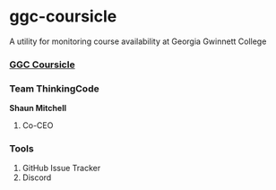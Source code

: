 # ggc-coursicle
A utility for monitoring course availability at Georgia Gwinnett College

### [GGC Coursicle](https://github.com/soft-eng-practicum/ggc-coursicle)

### Team ThinkingCode

**Shaun Mitchell**
1. Co-CEO

### Tools
1. GitHub Issue Tracker
2. Discord
